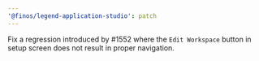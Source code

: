 ```yaml
---
'@finos/legend-application-studio': patch
---
```


Fix a regression introduced by #1552 where the `Edit Workspace` button in setup screen does not result in proper navigation.
